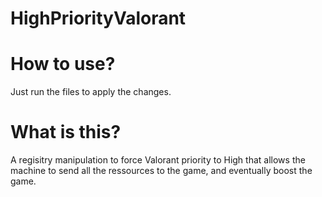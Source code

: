 # HighPriorityValorant
 
# How to use?
Just run the files to apply the changes.

# What is this?

A regisitry manipulation to force Valorant priority to High that allows the machine to send all the ressources to the game, and eventually boost the game.
